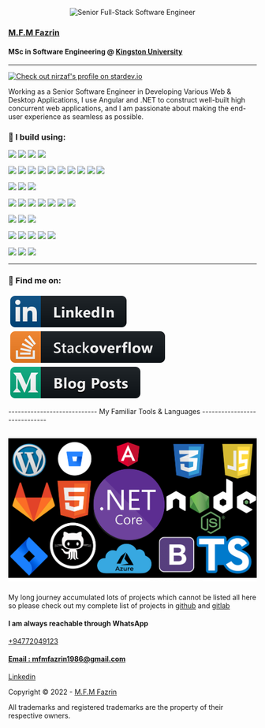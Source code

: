 <p align="center"> <img src="https://readme-typing-svg.herokuapp.com?lines=Senior+Full-Stack+Software+Engineer" alt="Senior Full-Stack Software Engineer" /> </p>

### [M.F.M Fazrin](https://nizraf.github.io)
#### MSc in Software Engineering @ [Kingston University](https://www.kingston.ac.uk/)
-----
[![Check out nirzaf's profile on stardev.io](https://stardev.io/developers/nirzaf/badge/languages/country.svg)](https://stardev.io/developers/nirzaf)

Working as a Senior Software Engineer in Developing Various Web & Desktop
Applications, I use Angular and .NET to
construct well-built high concurrent web applications, and I am
passionate about making the end-user experience as seamless as possible.

### 🚧 I build using:

![](https://img.shields.io/badge/IDE-Visual%20Studio-informational?style=for-the-badge&logo=visualstudio&logoColor=white&color=b12993)
![](https://img.shields.io/badge/IDE-Jetbrains%20Rider%20-informational?style=for-the-badge&logo=rider&logoColor=white&color=b12993)
![](https://img.shields.io/badge/IDE-Jetbrains%20WebStorm-informational?style=for-the-badge&logo=webstorm&logoColor=white&color=b12993)
![](https://img.shields.io/badge/Editor-Visual%20Studio%20Code-informational?style=for-the-badge&logo=visualstudiocode&logoColor=white&color=a63648)

![](https://img.shields.io/badge/Language-C%23-informational?style=for-the-badge&logo=csharp&logoColor=white&color=blue)
![](https://img.shields.io/badge/Language-TypeScript-informational?style=for-the-badge&logo=typescript&logoColor=white&color=blue)
![](https://img.shields.io/badge/Language-JavaScript-informational?style=for-the-badge&logo=javascript&logoColor=white&color=blue)
![](https://img.shields.io/badge/Language-HTML-informational?style=for-the-badge&logo=html5&logoColor=white&color=blue)
![](https://img.shields.io/badge/Language-CSS-informational?style=for-the-badge&logo=css3&logoColor=white&color=blue)
![](https://img.shields.io/badge/Language-SQL-informational?style=for-the-badge&logo=postgresql&logoColor=white&color=blue)
![](https://img.shields.io/badge/Language-JSON-informational?style=for-the-badge&logo=json&logoColor=white&color=blue)
![](https://img.shields.io/badge/Language-XML-informational?style=for-the-badge&logo=xml&logoColor=white&color=blue)
![](https://img.shields.io/badge/Language-SCSS-informational?style=for-the-badge&logo=sass&logoColor=white&color=blue)
![](https://img.shields.io/badge/Language-Python-informational?style=for-the-badge&logo=python&logoColor=white&color=blue)

![](https://img.shields.io/badge/Framework-.NET-informational?style=for-the-badge&logo=dotnet&logoColor=white&color=red)
![](https://img.shields.io/badge/Framework-Angular-informational?style=for-the-badge&logo=angular&logoColor=white&color=red)
![](https://img.shields.io/badge/Framework-Bootstrap-informational?style=for-the-badge&logo=bootstrap&logoColor=white&color=red)


![](https://img.shields.io/badge/Tool-Azure%20Functions-informational?style=for-the-badge&logo=microsoftazure&logoColor=white&color=00b859)
![](https://img.shields.io/badge/Tool-Azure%20DevOps-informational?style=for-the-badge&logo=microsoftazure&logoColor=white&color=00b859)
![](https://img.shields.io/badge/Tool-Azure%20Pipelines-informational?style=for-the-badge&logo=microsoftazure&logoColor=white&color=00b859)
![](https://img.shields.io/badge/Tool-Azure%20Data%20Lake-informational?style=for-the-badge&logo=microsoftazure&logoColor=white&color=00b859)
![](https://img.shields.io/badge/Tool-Postman-information?style=for-the-badge&logo=postman&logoColor=white&color=color=00b859)
![](https://img.shields.io/badge/Tool-Insomnia-information?style=for-the-badge&logo=insomnia&logoColor=white&color=color=00b859)
![](https://img.shields.io/badge/Tool-Resharper-informational?style=for-the-badge&logo=resharper&logoColor=white&color=color=00b859)


![](https://img.shields.io/badge/Cloud-Azure-informational?style=for-the-badge&logo=microsoftazure&logoColor=white&color=skyblue)
![](https://img.shields.io/badge/Cloud-AWS-informational?style=for-the-badge&logo=amazonaws&logoColor=white&color=skyblue)
![](https://img.shields.io/badge/Cloud-GCP-informational?style=for-the-badge&logo=googlecloud&logoColor=white&color=skyblue)


![](https://img.shields.io/badge/Database-SQL%20Server-informational?style=for-the-badge&logo=microsoftsqlserver&logoColor=white&color=violet)
![](https://img.shields.io/badge/Database-MySQL-informational?style=for-the-badge&logo=mysql&logoColor=white&color=violet)
![](https://img.shields.io/badge/Database-MongoDB-informational?style=for-the-badge&logo=mongodb&logoColor=white&color=violet)
![](https://img.shields.io/badge/Database-Redis-informational?style=for-the-badge&logo=redis&logoColor=white&color=violet)
![](https://img.shields.io/badge/Database-CosmosDB-informational?style=for-the-badge&logo=microsoftazure&logoColor=white&color=violet)

![](https://img.shields.io/badge/OS-Windows-informational?style=for-the-badge&logo=windows&logoColor=white&color=blue)
![](https://img.shields.io/badge/OS-Linux-informational?style=for-the-badge&logo=linux&logoColor=white&color=white)
![](https://img.shields.io/badge/OS-MacOS-informational?style=for-the-badge&logo=apple&logoColor=white&color=aqua)

---
### 📢 Find me on:

<p>
  <a href="https://www.linkedin.com/in/mfmfazrin/">
    <img src="https://github.com/Daniel-Krzyczkowski/Daniel-Krzyczkowski/blob/master/images/linkedin.svg" alt="LinkedIn" style="vertical-align:top; margin:4px">
  </a>
  
  <a href="https://stackoverflow.com/users/9251463/mohamed-farook-mohamed-fazrin">
    <img src="https://github.com/Daniel-Krzyczkowski/Daniel-Krzyczkowski/blob/master/images/stackoverflow.svg" alt="StackOverflow" style="vertical-align:top; margin:4px">
  </a>
  
  <a href="https://dotnetevangelist.net/">
    <img src="https://github.com/Daniel-Krzyczkowski/Daniel-Krzyczkowski/blob/master/images/medium.svg" alt="Dot net evangelist Blog" style="vertical-align:top; margin:4px">
  </a>
  
</p>
----------------------------
My Familiar Tools & Languages
-----------------------------

![](img/tools.png) 
-----------------------------

My long journey accumulated lots of projects which cannot be listed all
here\
 so please check out my complete list of projects in
[github](https://github.com/nirzaf?tab=repositories) and
[gitlab](https://gitlab.com/nirzaf)

#### I am always reachable through WhatsApp

[+94772049123](https://api.whatsapp.com/send?phone=+94772049123&text=Hi,%20I%20contacted%20you%20Through%20your%20website.)

#### [Email : mfmfazrin1986@gmail.com](mailto:mfmfazrin1986@gmail.com) 

[Linkedin](https://www.linkedin.com/in/mfmfazrin/)

Copyright © 2022 - [M.F.M Fazrin](https://nirzaf.github.io)

All trademarks and registered trademarks are the property of their
respective owners.
